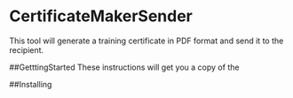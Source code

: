 # CertificateMakerSender
This tool will generate a training certificate in PDF format and send it to the recipient.

##GetttingStarted
These instructions will get you a copy of the



##Installing
